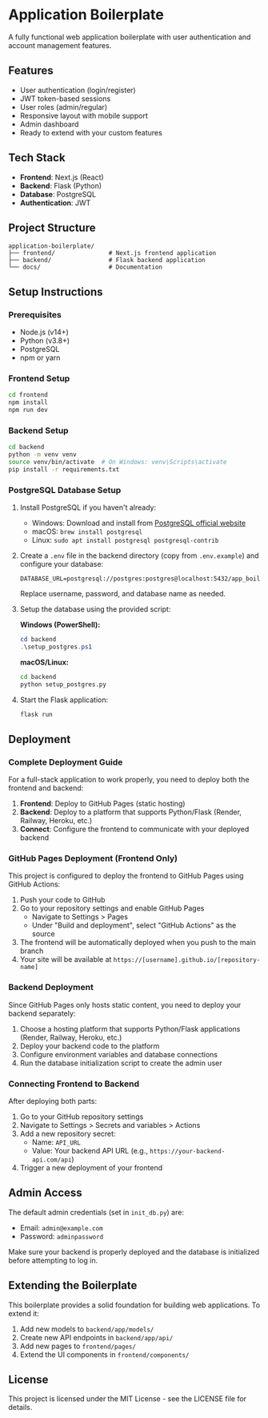 # Application Boilerplate

A fully functional web application boilerplate with user authentication and account management features.

## Features

- User authentication (login/register)
- JWT token-based sessions
- User roles (admin/regular)
- Responsive layout with mobile support
- Admin dashboard
- Ready to extend with your custom features

## Tech Stack

- **Frontend**: Next.js (React)
- **Backend**: Flask (Python)
- **Database**: PostgreSQL
- **Authentication**: JWT

## Project Structure

```
application-boilerplate/
├── frontend/               # Next.js frontend application
├── backend/                # Flask backend application
└── docs/                   # Documentation
```

## Setup Instructions

### Prerequisites
- Node.js (v14+)
- Python (v3.8+)
- PostgreSQL
- npm or yarn

### Frontend Setup
```bash
cd frontend
npm install
npm run dev
```

### Backend Setup
```bash
cd backend
python -m venv venv
source venv/bin/activate  # On Windows: venv\Scripts\activate
pip install -r requirements.txt
```

### PostgreSQL Database Setup

1. Install PostgreSQL if you haven't already:
   - Windows: Download and install from [PostgreSQL official website](https://www.postgresql.org/download/windows/)
   - macOS: `brew install postgresql`
   - Linux: `sudo apt install postgresql postgresql-contrib`

2. Create a `.env` file in the backend directory (copy from `.env.example`) and configure your database:
   ```
   DATABASE_URL=postgresql://postgres:postgres@localhost:5432/app_boilerplate
   ```
   Replace username, password, and database name as needed.

3. Setup the database using the provided script:
   
   **Windows (PowerShell):**
   ```powershell
   cd backend
   .\setup_postgres.ps1
   ```
   
   **macOS/Linux:**
   ```bash
   cd backend
   python setup_postgres.py
   ```

4. Start the Flask application:
   ```bash
   flask run
   ```

## Deployment

### Complete Deployment Guide

For a full-stack application to work properly, you need to deploy both the frontend and backend:

1. **Frontend**: Deploy to GitHub Pages (static hosting)
2. **Backend**: Deploy to a platform that supports Python/Flask (Render, Railway, Heroku, etc.)
3. **Connect**: Configure the frontend to communicate with your deployed backend

### GitHub Pages Deployment (Frontend Only)

This project is configured to deploy the frontend to GitHub Pages using GitHub Actions:

1. Push your code to GitHub
2. Go to your repository settings and enable GitHub Pages
   - Navigate to Settings > Pages
   - Under "Build and deployment", select "GitHub Actions" as the source
3. The frontend will be automatically deployed when you push to the main branch
4. Your site will be available at `https://[username].github.io/[repository-name]`

### Backend Deployment

Since GitHub Pages only hosts static content, you need to deploy your backend separately:

1. Choose a hosting platform that supports Python/Flask applications (Render, Railway, Heroku, etc.)
2. Deploy your backend code to the platform
3. Configure environment variables and database connections
4. Run the database initialization script to create the admin user

### Connecting Frontend to Backend

After deploying both parts:

1. Go to your GitHub repository settings
2. Navigate to Settings > Secrets and variables > Actions
3. Add a new repository secret:
   - Name: `API_URL`
   - Value: Your backend API URL (e.g., `https://your-backend-api.com/api`)
4. Trigger a new deployment of your frontend

## Admin Access

The default admin credentials (set in `init_db.py`) are:
- Email: `admin@example.com`
- Password: `adminpassword`

Make sure your backend is properly deployed and the database is initialized before attempting to log in.

## Extending the Boilerplate

This boilerplate provides a solid foundation for building web applications. To extend it:

1. Add new models to `backend/app/models/`
2. Create new API endpoints in `backend/app/api/`
3. Add new pages to `frontend/pages/`
4. Extend the UI components in `frontend/components/`

## License

This project is licensed under the MIT License - see the LICENSE file for details. 